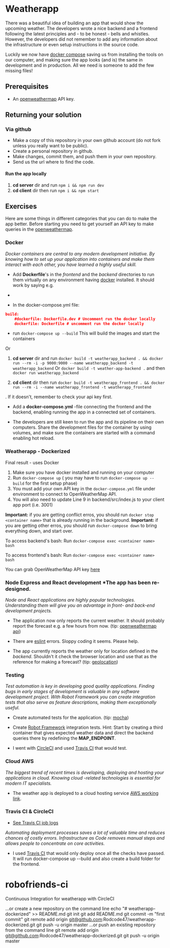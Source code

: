 # Weatherapp

There was a beautiful idea of building an app that would show the upcoming weather. The developers wrote a nice backend and a frontend following the latest principles and - to be honest - bells and whistles. However, the developers did not remember to add any information about the infrastructure or even setup instructions in the source code.

Luckily we now have [docker compose](https://docs.docker.com/compose/) saving us from installing the tools on our computer, and making sure the app looks (and is) the same in development and in production. All we need is someone to add the few missing files!

## Prerequisites

* An [openweathermap](http://openweathermap.org/) API key.

## Returning your solution

### Via github

* Make a copy of this repository in your own github account (do not fork unless you really want to be public).
* Create a personal repository in github.
* Make changes, commit them, and push them in your own repository.
* Send us the url where to find the code.

#### Run the app locally

1. **cd server** dir and run `npm i && npm run dev`
2. **cd client** dir then run `npm i && npm start`

## Exercises

Here are some things in different categories that you can do to make the app better. Before starting you need to get yourself an API key to make queries in the [openweathermap](http://openweathermap.org/).

### Docker

*Docker containers are central to any modern development initiative. By knowing how to set up your application into containers and make them interact with each other, you have learned a highly useful skill.*

* Add **Dockerfile**'s in the *frontend* and the *backend* directories to run them virtually on any environment having [docker](https://www.docker.com/) installed. It should work by saying e.g.
+
* In the docker-compose.yml file:

```json
build:
    #dockerfile: Dockerfile.dev # Uncomment run the docker locally
    dockerfile: Dockerfile # uncomment run the docker locally
```

* run `docker-compose up --build` This will build the images and start the containers

Or

1. **cd server** dir and run `docker build -t weatherapp_backend . && docker run --rm -i -p 9000:9000 --name weatherapp_backend -t weatherapp_backend` Or `docker build -t weather-app-backend .` and then `docker run weatherapp_backend`

2. **cd client** dir then run `docker build -t weatherapp_frontend . && docker run --rm -i --name weatherapp_frontend -t weatherapp_frontend`

. If it doesn't, remember to check your api key first.

* Add a **docker-compose.yml** -file connecting the frontend and the backend, enabling running the app in a connected set of containers.

* The developers are still keen to run the app and its pipeline on their own computers. Share the development files for the container by using volumes, and make sure the containers are started with a command enabling hot reload.

### Weatherapp - Dockerized
Final result - uses Docker

1. Make sure you have docker installed and running on your computer
2. Run `docker-compose up` ( you may have to run `docker-compose up --build` for the first setup phase)
3. You must add your own API key in the `docker-compose.yml` file under environment to connect to OpenWeatherMap API.
4. You will also need to update Line 9 in backend/src/index.js to your client app port (i.e. 3001)

**Important:** if you are getting conflict erros, you should run `docker stop <container name>` that is already running in the background.
**Important:** if you are getting other erros, you should run `docker-compose down` to bring everything down, and start over.

To access backend's bash:
Run `docker-compose exec <container name> bash`

To access frontend's bash:
Run `docker-compose exec <container name> bash`

You can grab OpenWeatherMap API key [here](http://openweathermap.org/)

### Node Express and React development *The app has been re-designed.

*Node and React applications are highly popular technologies. Understanding them will give you an advantage in front- and back-end development projects.*

* The application now only reports the current weather. It should probably report the forecast e.g. a few hours from now. (tip: [openweathermap api](https://openweathermap.org/forecast5))

* There are [eslint](http://eslint.org/) errors. Sloppy coding it seems. Please help.

* The app currently reports the weather only for location defined in the *backend*. Shouldn't it check the browser location and use that as the reference for making a forecast? (tip: [geolocation](https://developer.mozilla.org/en-US/docs/Web/API/Geolocation/Using_geolocation))

### Testing

*Test automation is key in developing good quality applications. Finding bugs in early stages of development is valuable in any software development project. With Robot Framework you can create integration tests that also serve as feature descriptions, making them exceptionally useful.*

* Create automated tests for the application. (tip: [mocha](https://mochajs.org/))

* Create [Robot Framework](http://robotframework.org/) integration tests. Hint: Start by creating a third container that gives expected weather data and direct the backend queries there by redefining the **MAP_ENDPOINT**.

* I went with [CircleCI](https://circleci.com) and used [Travis CI](https://travis-ci.org) that would test.

### Cloud AWS

*The biggest trend of recent times is developing, deploying and hosting your applications in cloud. Knowing cloud -related technologies is essential for modern IT specialists.*

* The weather app is deployed to a cloud hosting service [AWS working link](http://weatherapp-env.h8cxvgifqe.us-east-2.elasticbeanstalk.com).

### Travis CI & CircleCI

* [See Travis CI job logs](https://travis-ci.org/Rodcode47/weather_app)

*Automating deployment processes saves a lot of valuable time and reduces chances of costly errors. Infrastructure as Code removes manual steps and allows people to concentrate on core activities.*

* I used [Travis CI](https://travis-ci.org) that would only deploy once all the checks have passed. It will run docker-compose up --build and also create a build folder for the frontend.

# robofriends-ci
Continuous Integration for weatherapp with CircleCI

…or create a new repository on the command line
echo "# weatherapp-dockerized" >> README.md
git init
git add README.md
git commit -m "first commit"
git remote add origin git@github.com:Rodcode47/weatherapp-dockerized.git
git push -u origin master
…or push an existing repository from the command line
git remote add origin git@github.com:Rodcode47/weatherapp-dockerized.git
git push -u origin master